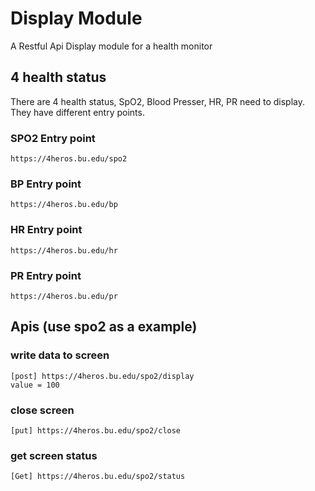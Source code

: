 # Display Module
A Restful Api Display module for a health monitor 
## 4 health status
There are 4 health status, SpO2, Blood Presser, HR, PR need to display. They have different entry points.
### SPO2 Entry point
```url
https://4heros.bu.edu/spo2
```
### BP Entry point
```url
https://4heros.bu.edu/bp
```
### HR Entry point
```url
https://4heros.bu.edu/hr
```
### PR Entry point
```url
https://4heros.bu.edu/pr
```
## Apis (use spo2 as a example)
### write data to screen
```url
[post] https://4heros.bu.edu/spo2/display
value = 100
```
### close screen
```url
[put] https://4heros.bu.edu/spo2/close
```
### get screen status
```url
[Get] https://4heros.bu.edu/spo2/status
```
